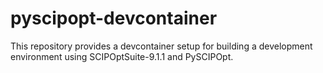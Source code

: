 # pyscipopt-devcontainer

This repository provides a devcontainer setup for building a development environment using SCIPOptSuite-9.1.1 and PySCIPOpt.
